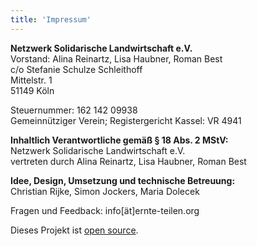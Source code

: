 ```yaml
---
title: 'Impressum'
---
```


**Netzwerk Solidarische Landwirtschaft e.V.**\
Vorstand: Alina Reinartz, Lisa Haubner, Roman Best\
c/o Stefanie Schulze Schleithoff\
Mittelstr. 1\
51149 Köln

Steuernummer: 162 142 09938\
Gemeinnütziger Verein; Registergericht Kassel: VR 4941

**Inhaltlich Verantwortliche gemäß § 18 Abs. 2 MStV:**\
Netzwerk Solidarische Landwirtschaft e.V.\
vertreten durch Alina Reinartz, Lisa Haubner, Roman Best

**Idee, Design, Umsetzung und technische Betreuung:**\
Christian Rijke, Simon Jockers, Maria Dolecek

Fragen und Feedback: info[ät]ernte-teilen.org

Dieses Projekt ist [open source](https://github.com/teikei).
